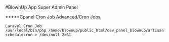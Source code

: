 #BlownUp App Super Admin Panel

*****Cpanel Cron Job
    Advanced/Cron Jobs

    Laravel Cron Job
    /usr/local/bin/php /home/blownup/public_html/dev_panel_blownup/artisan schedule:run > /dev/null 2>&1